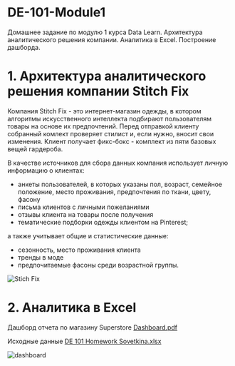 # DE-101-Module1
Домашнее задание по модулю 1 курса Data Learn. Архитектура аналитического решения компании. Аналитика в Excel. Построение дашборда.

# 1. Архитектура аналитического решения компании Stitch Fix

Компания Stitch Fix - это интернет-магазин одежды, в котором алгоритмы искусственного интеллекта подбирают пользователям товары на основе их предпочтений. Перед отправкой клиенту собранный комлект проверяет стилист и, если нужно, вносит свои изменения. Клиент получает фикс-бокс - комплект из пяти базовых вещей гардероба.

В качестве источников для сбора данных компания использует личную информацию о клиентах:
+ анкеты пользователей, в которых указаны пол, возраст, семейное положение, место проживания, предпочтения по ткани, цвету, фасону
+ письма клиентов с личными пожеланиями
+ отзывы клиента на товары после получения
+ тематические подборки одежды клиентом на Pinterest;

а также учитывает общие и статистические данные:
+ сезонность, место проживания клиента
+ тренды в моде
+ предпочитаемые фасоны среди возрастной группы.


![Stich Fix](https://user-images.githubusercontent.com/108063450/180183500-0f0bdb57-8e34-4caa-8a00-0fa31742b09d.jpg)


# 2. Аналитика в Excel

Дашборд отчета по магазину Superstore
[Dashboard.pdf](https://github.com/EkaterinaSovetkina/DE-101-Module1-/files/9158071/Dashboard.pdf)

Исходные данные [DE 101 Homework Sovetkina.xlsx](https://github.com/EkaterinaSovetkina/DE-101-Module1-/files/9158073/DE.101.Homework.Sovetkina.xlsx)

![dashboard](https://user-images.githubusercontent.com/108063450/180181665-82c1d31f-9286-4df3-8e95-70c8d223cc1f.png)
